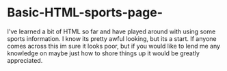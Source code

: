 # Basic-HTML-sports-page-
I've learned a bit of HTML so far and have played around with using some sports information. I know its pretty awful looking, but its a start.
If anyone comes across this im sure it looks poor, but if you would like to lend me any knowledge on maybe just how to shore things up it would be greatly appreciated. 

